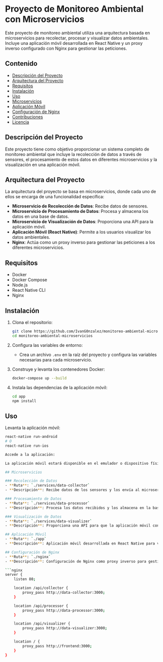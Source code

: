 # Proyecto de Monitoreo Ambiental con Microservicios

Este proyecto de monitoreo ambiental utiliza una arquitectura basada en microservicios para recolectar, procesar y visualizar datos ambientales. Incluye una aplicación móvil desarrollada en React Native y un proxy inverso configurado con Nginx para gestionar las peticiones.

## Contenido
- [Descripción del Proyecto](#descripción-del-proyecto)
- [Arquitectura del Proyecto](#arquitectura-del-proyecto)
- [Requisitos](#requisitos)
- [Instalación](#instalación)
- [Uso](#uso)
- [Microservicios](#microservicios)
- [Aplicación Móvil](#aplicación-móvil)
- [Configuración de Nginx](#configuración-de-nginx)
- [Contribuciones](#contribuciones)
- [Licencia](#licencia)

## Descripción del Proyecto
Este proyecto tiene como objetivo proporcionar un sistema completo de monitoreo ambiental que incluye la recolección de datos a través de sensores, el procesamiento de estos datos en diferentes microservicios y la visualización en una aplicación móvil.

## Arquitectura del Proyecto
La arquitectura del proyecto se basa en microservicios, donde cada uno de ellos se encarga de una funcionalidad específica:

- **Microservicio de Recolección de Datos**: Recibe datos de sensores.
- **Microservicio de Procesamiento de Datos**: Procesa y almacena los datos en una base de datos.
- **Microservicio de Visualización de Datos**: Proporciona una API para la aplicación móvil.
- **Aplicación Móvil (React Native)**: Permite a los usuarios visualizar los datos ambientales.
- **Nginx**: Actúa como un proxy inverso para gestionar las peticiones a los diferentes microservicios.

## Requisitos
- Docker
- Docker Compose
- Node.js
- React Native CLI
- Nginx

## Instalación
1. Clona el repositorio:
    ```bash
    git clone https://github.com/IvanG0nzalez/monitoreo-ambiental-microservicios.git
    cd monitoreo-ambiental-microservicios
    ```
2. Configura las variables de entorno:
    - Crea un archivo `.env` en la raíz del proyecto y configura las variables necesarias para cada microservicio.

3. Construye y levanta los contenedores Docker:
    ```bash
    docker-compose up --build
    ```

4. Instala las dependencias de la aplicación móvil:
    ```bash
    cd app
    npm install
    ```

## Uso
Levanta la aplicación móvil:

```bash
react-native run-android
# O
react-native run-ios

Accede a la aplicación:

La aplicación móvil estará disponible en el emulador o dispositivo físico conectado.

## Microservicios

### Recolección de Datos
- **Ruta**: `./services/data-collector`
- **Descripción**: Recibe datos de los sensores y los envía al microservicio de procesamiento.

### Procesamiento de Datos
- **Ruta**: `./services/data-processor`
- **Descripción**: Procesa los datos recibidos y los almacena en la base de datos.

### Visualización de Datos
- **Ruta**: `./services/data-visualizer`
- **Descripción**: Proporciona una API para que la aplicación móvil consuma los datos procesados.

## Aplicación Móvil
- **Ruta**: `./app`
- **Descripción**: Aplicación móvil desarrollada en React Native para visualizar los datos ambientales.

## Configuración de Nginx
- **Ruta**: `./nginx`
- **Descripción**: Configuración de Nginx como proxy inverso para gestionar las peticiones a los diferentes microservicios.

```nginx
server {
    listen 80;

    location /api/collector {
        proxy_pass http://data-collector:3000;
    }

    location /api/processor {
        proxy_pass http://data-processor:3000;
    }

    location /api/visualizer {
        proxy_pass http://data-visualizer:3000;
    }

    location / {
        proxy_pass http://frontend:3000;
    }
}
